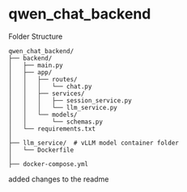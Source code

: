 # qwen_chat_backend

Folder Structure
```
qwen_chat_backend/
├── backend/
│   ├── main.py
│   ├── app/
│   │   ├── routes/
│   │   │   └── chat.py
│   │   ├── services/
│   │   │   ├── session_service.py
│   │   │   └── llm_service.py
│   │   └── models/
│   │       └── schemas.py
│   └── requirements.txt
│   
├── llm_service/  # vLLM model container folder
│   └── Dockerfile
│   
├── docker-compose.yml

```

added changes to the readme
